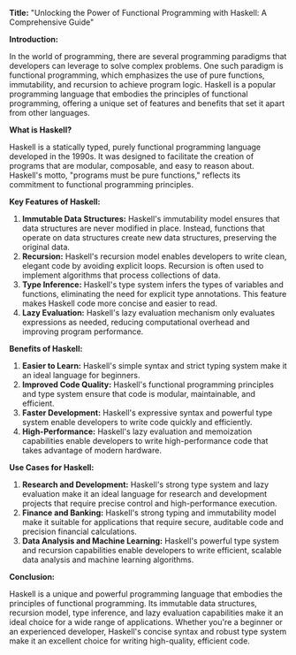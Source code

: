 **Title:** "Unlocking the Power of Functional Programming with Haskell: A Comprehensive Guide"

**Introduction:**

In the world of programming, there are several programming paradigms that developers can leverage to solve complex problems. One such paradigm is functional programming, which emphasizes the use of pure functions, immutability, and recursion to achieve program logic. Haskell is a popular programming language that embodies the principles of functional programming, offering a unique set of features and benefits that set it apart from other languages.

**What is Haskell?**

Haskell is a statically typed, purely functional programming language developed in the 1990s. It was designed to facilitate the creation of programs that are modular, composable, and easy to reason about. Haskell's motto, "programs must be pure functions," reflects its commitment to functional programming principles.

**Key Features of Haskell:**

1. **Immutable Data Structures:** Haskell's immutability model ensures that data structures are never modified in place. Instead, functions that operate on data structures create new data structures, preserving the original data.
2. **Recursion:** Haskell's recursion model enables developers to write clean, elegant code by avoiding explicit loops. Recursion is often used to implement algorithms that process collections of data.
3. **Type Inference:** Haskell's type system infers the types of variables and functions, eliminating the need for explicit type annotations. This feature makes Haskell code more concise and easier to read.
4. **Lazy Evaluation:** Haskell's lazy evaluation mechanism only evaluates expressions as needed, reducing computational overhead and improving program performance.

**Benefits of Haskell:**

1. **Easier to Learn:** Haskell's simple syntax and strict typing system make it an ideal language for beginners.
2. **Improved Code Quality:** Haskell's functional programming principles and type system ensure that code is modular, maintainable, and efficient.
3. **Faster Development:** Haskell's expressive syntax and powerful type system enable developers to write code quickly and efficiently.
4. **High-Performance:** Haskell's lazy evaluation and memoization capabilities enable developers to write high-performance code that takes advantage of modern hardware.

**Use Cases for Haskell:**

1. **Research and Development:** Haskell's strong type system and lazy evaluation make it an ideal language for research and development projects that require precise control and high-performance execution.
2. **Finance and Banking:** Haskell's strong typing and immutability model make it suitable for applications that require secure, auditable code and precision financial calculations.
3. **Data Analysis and Machine Learning:** Haskell's powerful type system and recursion capabilities enable developers to write efficient, scalable data analysis and machine learning algorithms.

**Conclusion:**

Haskell is a unique and powerful programming language that embodies the principles of functional programming. Its immutable data structures, recursion model, type inference, and lazy evaluation capabilities make it an ideal choice for a wide range of applications. Whether you're a beginner or an experienced developer, Haskell's concise syntax and robust type system make it an excellent choice for writing high-quality, efficient code.